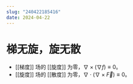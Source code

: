 ```yaml
---
slug: "240422185416"
date: 2024-04-22
---
```


# 梯无旋，旋无散

- [[梯度]] 场的 [[旋度]] 为零，$\nabla \times (\nabla f) \equiv 0$。
- [[旋度]] 场的 [[散度]] 为零，$\nabla \cdot (\nabla \times \vec{F}) \equiv 0$。
